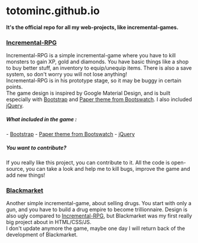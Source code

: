 <h1>totominc.github.io</h1>
<b>It's the official repo for all my web-projects, like incremental-games.</b>

<h3><a href="http://totominc.github.io/incremental-rpg/">Incremental-RPG</a></h3>
Incremental-RPG is a simple incremental-game where you have to kill monsters to gain XP, gold and diamonds. You have basic things like a shop to buy better stuff, an inventory to equip/unequip items. There is also a save system, so don't worry you will not lose anything!<br>
Incremental-RPG is in his prototype stage, so it may be buggy in certain points.<br>
The game design is inspired by Google Material Design, and is built especially with <a href="http://getbootstrap.com/">Bootstrap</a> and <a href="https://bootswatch.com/paper/">Paper theme from Bootswatch</a>. I also included <a href="http://jquery.com/">jQuery</a>.

<h5>What included in the game :</h5>
- <a href="http://getbootstrap.com/">Bootstrap</a>
- <a href="https://bootswatch.com/paper/">Paper theme from Bootswatch</a>
- <a href="http://jquery.com/">jQuery</a>

<h5>You want to contribute?</h5>
If you really like this project, you can contribute to it. All the code is open-source, you can take a look and help me to kill bugs, improve the game and add new things!

<h3><a href="http://totominc.github.io/blackmarket">Blackmarket</a></h3>
Another simple incremental-game, about selling drugs. You start with only a gun, and you have to build a drug empire to become trillionnaire. Design is also ugly compared to <a href="http://totominc.github.io/incremental-rpg/">Incremental-RPG</a>, but Blackmarket was my first really big project about in HTML/CSS/JS.<br>
I don't update anymore the game, maybe one day I will return back of the development of Blackmarket.